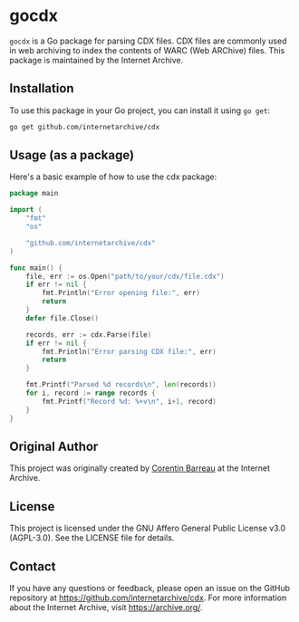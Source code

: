 # gocdx

`gocdx` is a Go package for parsing CDX files. CDX files are commonly used in web archiving to index the contents of WARC (Web ARChive) files. This package is maintained by the Internet Archive.

## Installation

To use this package in your Go project, you can install it using `go get`:

```bash
go get github.com/internetarchive/cdx
```

## Usage (as a package)

Here's a basic example of how to use the cdx package:

```go
package main

import (
	"fmt"
	"os"

	"github.com/internetarchive/cdx"
)

func main() {
	file, err := os.Open("path/to/your/cdx/file.cdx")
	if err != nil {
		fmt.Println("Error opening file:", err)
		return
	}
	defer file.Close()

	records, err := cdx.Parse(file)
	if err != nil {
		fmt.Println("Error parsing CDX file:", err)
		return
	}

	fmt.Printf("Parsed %d records\n", len(records))
	for i, record := range records {
		fmt.Printf("Record %d: %+v\n", i+1, record)
	}
}
```

## Original Author

This project was originally created by [Corentin Barreau](https://github.com/CorentinB) at the Internet Archive.

## License
This project is licensed under the GNU Affero General Public License v3.0 (AGPL-3.0).
See the LICENSE file for details.

## Contact
If you have any questions or feedback, please open an issue on the GitHub repository at https://github.com/internetarchive/cdx.
For more information about the Internet Archive, visit https://archive.org/.
